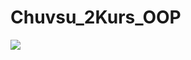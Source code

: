 # Chuvsu_2Kurs_OOP 
![](https://github.com/dasttalein/Chuvsu_2Kurs_OOP/tree/main/title_page/header.png)
